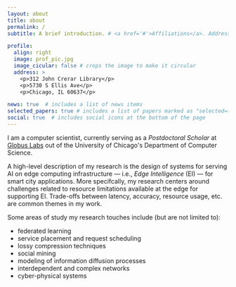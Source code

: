 ```yaml
---
layout: about
title: about
permalink: /
subtitle: A brief introduction. # <a href='#'>Affiliations</a>. Address. Contacts. Moto. Etc.

profile:
  align: right
  image: prof_pic.jpg
  image_cicular: false # crops the image to make it circular
  address: >
    <p>312 John Crerar Library</p>
    <p>5730 S Ellis Ave</p>
    <p>Chicago, IL 60637</p>

news: true  # includes a list of news items
selected_papers: true # includes a list of papers marked as "selected={true}"
social: true  # includes social icons at the bottom of the page
---
```


I am a computer scientist, currently serving as a *Postdoctoral Scholar* at [Globus Labs](https://labs.globus.org/) out of the University of Chicago's Department of Computer Science.

A high-level description of my research is the design of systems for serving AI on edge computing infrastructure — i.e., *Edge Intelligence* (EI) — for smart city applications. More specifcally, my research centers around challenges related to resource limitations available at the edge for supporting EI. Trade-offs between latency, accuracy, resource usage, etc. are common themes in my work.

Some areas of study my research touches include (but are not limited to):
* federated learning
* service placement and request scheduling
* lossy compression techniques
* social mining
* modeling of information diffusion processes
* interdependent and complex networks
* cyber-physical systems



<!--
Write your biography here. Tell the world about yourself. Link to your favorite [subreddit](http://reddit.com). You can put a picture in, too. The code is already in, just name your picture `prof_pic.jpg` and put it in the `img/` folder.

Put your address / P.O. box / other info right below your picture. You can also disable any these elements by editing `profile` property of the YAML header of your `_pages/about.md`. Edit `_bibliography/papers.bib` and Jekyll will render your [publications page](/al-folio/publications/) automatically.

Link to your social media connections, too. This theme is set up to use [Font Awesome icons](http://fortawesome.github.io/Font-Awesome/) and [Academicons](https://jpswalsh.github.io/academicons/), like the ones below. Add your Facebook, Twitter, LinkedIn, Google Scholar, or just disable all of them.
-->
